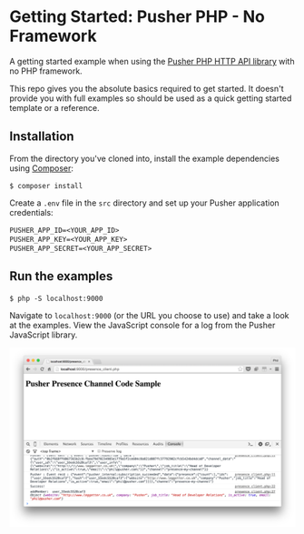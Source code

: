 # Getting Started: Pusher PHP - No Framework

A getting started example when using the [Pusher PHP HTTP API library](https://github.com/pusher/pusher-http-php) with no PHP framework.

This repo gives you the absolute basics required to get started. It doesn't provide you with full examples so should be used as a quick getting started template or a reference.

## Installation

From the directory you've cloned into, install the example dependencies using [Composer](https://getcomposer.org/):

```
$ composer install
```

Create a `.env` file in the `src` directory and set up your Pusher application credentials:

```
PUSHER_APP_ID=<YOUR_APP_ID>
PUSHER_APP_KEY=<YOUR_APP_KEY>
PUSHER_APP_SECRET=<YOUR_APP_SECRET>
```

## Run the examples

```
$ php -S localhost:9000
```

Navigate to `localhost:9000` (or the URL you choose to use) and take a look at the examples. View the JavaScript console for a log from the Pusher JavaScript library.

![](./docs/presence-log.png)
